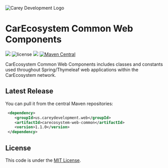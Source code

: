 ![Carey Development Logo](http://careydevelopment.us/img/branding/careydevelopment-logo-sm.png)

# CarEcosystem Common Web Components 
![](https://img.shields.io/badge/jdk-11-blue.svg) ![license](https://img.shields.io/badge/license-MIT-blue.svg) 
![](https://img.shields.io/badge/maven-3.6.3-blue.svg)
[![Maven Central](https://maven-badges.herokuapp.com/maven-central/us.careydevelopment.model.api/carecosystem-web-common/badge.svg)](https://search.maven.org/artifact/us.careydevelopment.model.api/api-flyweights/1.1.0/jar)



CarEcosystem Common Web Components includes classes and constants used throughout Spring/Thymeleaf web applications within the
CarEcosystem network.

## Latest Release
You can pull it from the central Maven repositories:

```xml
 <dependency>
    <groupId>us.careydevelopment.web</groupId>
    <artifactId>carecosystem-web-common</artifactId>
    <version>1.1.0</version>
 </dependency>
```

## License
This code is under the [MIT License](https://github.com/careydevelopment/carecosystem-web-common/blob/main/LICENSE).
